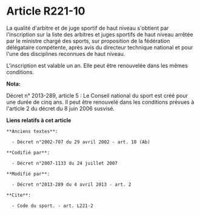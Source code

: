 # Article R221-10

La qualité d'arbitre et de juge sportif de haut niveau s'obtient par l'inscription sur la liste des arbitres et juges
sportifs de haut niveau arrêtée par le ministre chargé des sports, sur proposition de la fédération délégataire compétente,
après avis du directeur technique national et pour l'une des disciplines reconnues de haut niveau. 

L'inscription est valable un an. Elle peut être renouvelée dans les mêmes conditions.

**Nota:**

Décret n° 2013-289, article 5 : Le Conseil national du sport est créé pour une durée de cinq ans. Il peut être renouvelé dans
les conditions prévues à l'article 2 du décret du 8 juin 2006 susvisé.

**Liens relatifs à cet article**

	**Anciens textes**:

	  - Décret n°2002-707 du 29 avril 2002 - art. 10 (Ab)

	**Codifié par**:

	  - Décret n°2007-1133 du 24 juillet 2007

	**Modifié par**:

	  - Décret n°2013-289 du 4 avril 2013 - art. 2

	**Cite**:

	  - Code du sport. - art. L221-2
